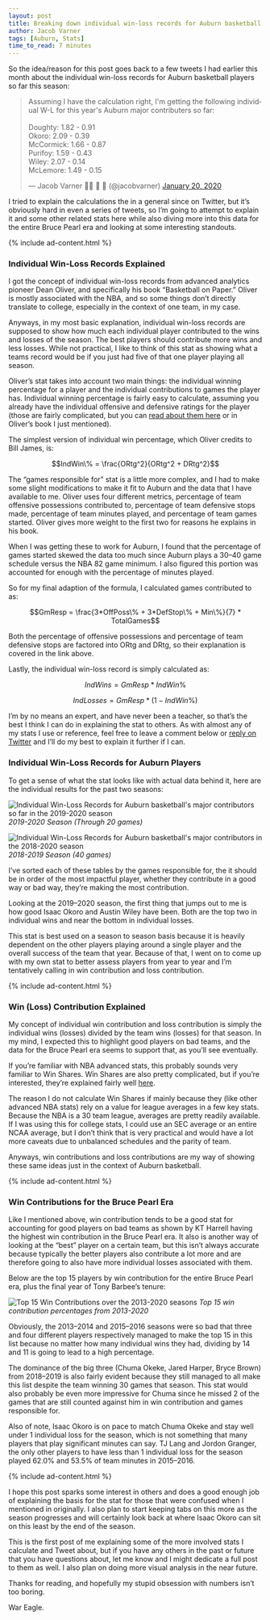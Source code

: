 ```yaml
---
layout: post
title: Breaking down individual win-loss records for Auburn basketball in the Bruce Pearl era
author: Jacob Varner
tags: [Auburn, Stats]
time_to_read: 7 minutes
---
```


So the idea/reason for this post goes back to a few tweets I had earlier this
month about the individual win-loss records for Auburn basketball players so far
this season:

<div class="tweet-wrapper">
  <blockquote class="twitter-tweet">
    <p lang="en" dir="ltr">Assuming I have the calculation right, I&#39;m getting the following individual W-L for this year&#39;s Auburn major contributers so far:<br><br>Doughty: 1.82 - 0.91<br>Okoro: 2.09 - 0.39<br>McCormick: 1.66 - 0.87<br>Purifoy: 1.59 - 0.43<br>Wiley: 2.07 - 0.14<br>McLemore: 1.49 - 0.15</p>&mdash; Jacob Varner 👨‍💻 🏀 🌮 (@jacobvarner) <a href="https://twitter.com/jacobvarner/status/1219104474414960640?ref_src=twsrc%5Etfw">January 20, 2020</a>
  </blockquote>
</div>
<script async src="https://platform.twitter.com/widgets.js" charset="utf-8"></script>

I tried to explain the calculations the in a general since on Twitter, but it’s
obviously hard in even a series of tweets, so I’m going to attempt to explain it
and some other related stats here while also diving more into this data for the
entire Bruce Pearl era and looking at some interesting standouts.

{% include ad-content.html %}

### Individual Win-Loss Records Explained

I got the concept of individual win-loss records from advanced analytics pioneer
Dean Oliver, and specifically his book “Basketball on Paper.” Oliver is mostly
associated with the NBA, and so some things don’t directly translate to college,
especially in the context of one team, in my case.

Anyways, in my most basic explanation, individual win-loss records are supposed
to show how much each individual player contributed to the wins and losses of
the season. The best players should contribute more wins and less losses. While
not practical, I like to think of this stat as showing what a teams record would
be if you just had five of that one player playing all season.

Oliver’s stat takes into account two main things: the individual winning
percentage for a player and the individual contributions to games the player
has. Individual winning percentage is fairly easy to calculate, assuming you
already have the individual offensive and defensive ratings for the player
(those are fairly complicated, but you can
[read about them here](https://www.basketball-reference.com/about/ratings.html)
or in Oliver’s book I just mentioned).

The simplest version of individual win percentage, which Oliver credits to Bill
James, is:

$$IndWin\% = \frac{ORtg^2}{ORtg^2 + DRtg^2}$$

The “games responsible for” stat is a little more complex, and I had to make
some slight modifications to make it fit to Auburn and the data that I have
available to me. Oliver uses four different metrics, percentage of team
offensive possessions contributed to, percentage of team defensive stops made,
percentage of team minutes played, and percentage of team games started. Oliver
gives more weight to the first two for reasons he explains in his book.

When I was getting these to work for Auburn, I found that the percentage of
games started skewed the data too much since Auburn plays a 30–40 game schedule
versus the NBA 82 game minimum. I also figured this portion was accounted for
enough with the percentage of minutes played.

So for my final adaption of the formula, I calculated games contributed to as:

$$GmResp = \frac{3*OffPoss\% + 3*DefStop\% + Min\%}{7} * TotalGames$$

Both the percentage of offensive possessions and percentage of team defensive
stops are factored into ORtg and DRtg, so their explanation is covered in the
link above.

Lastly, the individual win-loss record is simply calculated as:

$$IndWins = GmResp * IndWin\%$$

$$IndLosses = GmResp * (1 - IndWin\%)$$

I’m by no means an expert, and have never been a teacher, so that’s the best I
think I can do in explaining the stat to others. As with almost any of my stats
I use or reference, feel free to leave a comment below or
[reply on Twitter](https://www.twitter.com/jacobvarner) and I’ll do my best to
explain it further if I can.

### Individual Win-Loss Records for Auburn Players

To get a sense of what the stat looks like with actual data behind it, here are
the individual results for the past two seasons:

![Individual Win-Loss Records for Auburn basketball's major contributors so far in the 2019-2020 season][image1]
_2019-2020 Season (Through 20 games)_

![Individual Win-Loss Records for Auburn basketball's major contributors in the 2018-2020 season][image2]
_2018-2019 Season (40 games)_

I’ve sorted each of these tables by the games responsible for, the it should be
in order of the most impactful player, whether they contribute in a good way or
bad way, they’re making the most contribution.

Looking at the 2019–2020 season, the first thing that jumps out to me is how
good Isaac Okoro and Austin Wiley have been. Both are the top two in individual
wins and near the bottom in individual losses.

This stat is best used on a season to season basis because it is heavily
dependent on the other players playing around a single player and the overall
success of the team that year. Because of that, I went on to come up with my own
stat to better assess players from year to year and I’m tentatively calling in
win contribution and loss contribution.

{% include ad-content.html %}

### Win (Loss) Contribution Explained

My concept of individual win contribution and loss contribution is simply the
individual wins (losses) divided by the team wins (losses) for that season. In
my mind, I expected this to highlight good players on bad teams, and the data
for the Bruce Pearl era seems to support that, as you’ll see eventually.

If you’re familiar with NBA advanced stats, this probably sounds very familiar
to Win Shares. Win Shares are also pretty complicated, but if you’re interested,
they’re explained fairly well
[here](https://www.basketball-reference.com/about/ws.html).

The reason I do not calculate Win Shares if mainly because they (like other
advanced NBA stats) rely on a value for league averages in a few key stats.
Because the NBA is a 30 team league, averages are pretty readily available. If I
was using this for college stats, I could use an SEC average or an entire NCAA
average, but I don’t think that is very practical and would have a lot more
caveats due to unbalanced schedules and the parity of team.

Anyways, win contributions and loss contributions are my way of showing these
same ideas just in the context of Auburn basketball.

{% include ad-content.html %}

### Win Contributions for the Bruce Pearl Era

Like I mentioned above, win contribution tends to be a good stat for accounting
for good players on bad teams as shown by KT Harrell having the highest win
contribution in the Bruce Pearl era. It also is another way of looking at the
“best” player on a certain team, but this isn’t always accurate because
typically the better players also contribute a lot more and are therefore going
to also have more individual losses associated with them.

Below are the top 15 players by win contribution for the entire Bruce Pearl era,
plus the final year of Tony Barbee’s tenure:

![Top 15 Win Contributions over the 2013-2020 seasons][image3] _Top 15 win
contribution percentages from 2013-2020_

Obviously, the 2013–2014 and 2015–2016 seasons were so bad that three and four
different players respectively managed to make the top 15 in this list because
no matter how many individual wins they had, dividing by 14 and 11 is going to
lead to a high percentage.

The dominance of the big three (Chuma Okeke, Jared Harper, Bryce Brown) from
2018–2019 is also fairly evident because they still managed to all make this
list despite the team winning 30 games that season. This stat would also
probably be even more impressive for Chuma since he missed 2 of the games that
are still counted against him in win contribution and games responsible for.

Also of note, Isaac Okoro is on pace to match Chuma Okeke and stay well under 1
individual loss for the season, which is not something that many players that
play significant minutes can say. TJ Lang and Jordon Granger, the only other
players to have less than 1 individual loss for the season played 62.0% and
53.5% of team minutes in 2015–2016.

{% include ad-content.html %}

I hope this post sparks some interest in others and does a good enough job of
explaining the basis for the stat for those that were confused when I mentioned
in originally. I also plan to start keeping tabs on this more as the season
progresses and will certainly look back at where Isaac Okoro can sit on this
least by the end of the season.

This is the first post of me explaining some of the more involved stats I
calculate and Tweet about, but if you have any others in the past or future that
you have questions about, let me know and I might dedicate a full post to them
as well. I also plan on doing more visual analysis in the near future.

Thanks for reading, and hopefully my stupid obsession with numbers isn’t too
boring.

War Eagle.

[image1]: /images/2020-1-31/image1.png
[image2]: /images/2020-1-31/image2.png
[image3]: /images/2020-1-31/image3.png
